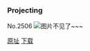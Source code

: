 ### Projecting
No.2506
![图片不见了~~~](https://imgs.xkcd.com/comics/projecting.png)

[原址](https://xkcd.com//2506) [下载](https://imgs.xkcd.com/comics/projecting.png)

